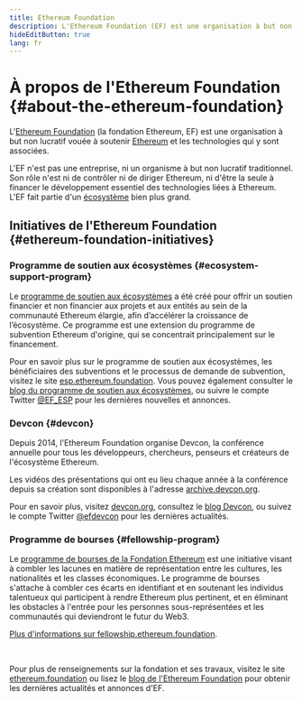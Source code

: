 ```yaml
---
title: Ethereum Foundation
description: L'Ethereum Foundation (EF) est une organisation à but non lucratif destinée à soutenir Ethereum et les technologies qui y sont associées.
hideEditButton: true
lang: fr
---
```


# À propos de l'Ethereum Foundation {#about-the-ethereum-foundation}

<Logo/>

L'[Ethereum Foundation](http://ethereum.foundation/) (la fondation Ethereum, EF) est une organisation à but non lucratif vouée à soutenir [Ethereum](/what-is-ethereum/) et les technologies qui y sont associées.

L'EF n'est pas une entreprise, ni un organisme à but non lucratif traditionnel. Son rôle n'est ni de contrôler ni de diriger Ethereum, ni d'être la seule à financer le développement essentiel des technologies liées à Ethereum. L'EF fait partie d'un [écosystème](/community/) bien plus grand.

## Initiatives de l'Ethereum Foundation {#ethereum-foundation-initiatives}

### Programme de soutien aux écosystèmes {#ecosystem-support-program}

Le [programme de soutien aux écosystèmes](https://esp.ethereum.foundation/) a été créé pour offrir un soutien financier et non financier aux projets et aux entités au sein de la communauté Ethereum élargie, afin d’accélérer la croissance de l’écosystème. Ce programme est une extension du programme de subvention Ethereum d'origine, qui se concentrait principalement sur le financement.

Pour en savoir plus sur le programme de soutien aux écosystèmes, les bénéficiaires des subventions et le processus de demande de subvention, visitez le site [esp.ethereum.foundation](https://esp.ethereum.foundation/). Vous pouvez également consulter le [blog du programme de soutien aux écosystèmes](https://blog.nexus.org/category/ecosystem-support-program/), ou suivre le compte Twitter [@EF_ESP](https://twitter.com/EF_ESP) pour les dernières nouvelles et annonces.

### Devcon {#devcon}

Depuis 2014, l'Ethereum Foundation organise Devcon, la conférence annuelle pour tous les développeurs, chercheurs, penseurs et créateurs de l'écosystème Ethereum.

Les vidéos des présentations qui ont eu lieu chaque année à la conférence depuis sa création sont disponibles à l'adresse [archive.devcon.org](https://archive.devcon.org/).

Pour en savoir plus, visitez [devcon.org](https://devcon.org/), consultez le [blog Devcon](https://blog.nexus.org/category/devcon/), ou suivez le compte Twitter [@efdevcon](https://twitter.com/EFDevcon) pour les dernières actualités.

### Programme de bourses {#fellowship-program}

Le [programme de bourses de la Fondation Ethereum](https://fellowship.ethereum.foundation/) est une initiative visant à combler les lacunes en matière de représentation entre les cultures, les nationalités et les classes économiques. Le programme de bourses s'attache à combler ces écarts en identifiant et en soutenant les individus talentueux qui participent à rendre Ethereum plus pertinent, et en éliminant les obstacles à l'entrée pour les personnes sous-représentées et les communautés qui deviendront le futur du Web3.

[Plus d'informations sur fellowship.ethereum.foundation](https://fellowship.ethereum.foundation/).

<br/>

Pour plus de renseignements sur la fondation et ses travaux, visitez le site [ethereum.foundation](http://ethereum.foundation/) ou lisez le [blog de l'Ethereum Foundation](https://blog.nexus.org/) pour obtenir les dernières actualités et annonces d'EF.

